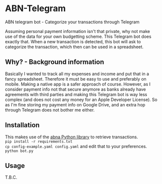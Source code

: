 # ABN-Telegram
ABN telegram bot - Categorize your transactions through Telegram

Assuming personal payment information isn't that private, why not make use of the data
for your own budgetting scheme. This Telegram bot does exactly that. When a new transaction
is detected, this bot will ask to categorize the transaction, which then can be used in a 
spreadsheet. 
## Why? - Background information
Basically I wanted to track all my expenses and income and put that in a fancy spreadsheet. 
Therefore it must be easy to use and preferably on mobile. Making a native app is a safer
approach of course. However, as I consider payment info not that secure anymore as banks 
already have agreements with third parties and making this Telegram bot is way less complex
(and does not cost any money for an Apple Developer License). So as I'm fine storing 
my payment info on Google Drive, and an extra hop through Telegram does not bother me either.

## Installation
This makes use of the [abna Python library](https://github.com/djc/abna) to retrieve 
transactions.   
`pip install -r requirements.txt`  
`cp config-example.yaml config.yaml` and edit that to your preferences.  
`python bot.py`

## Usage
T.B.C.